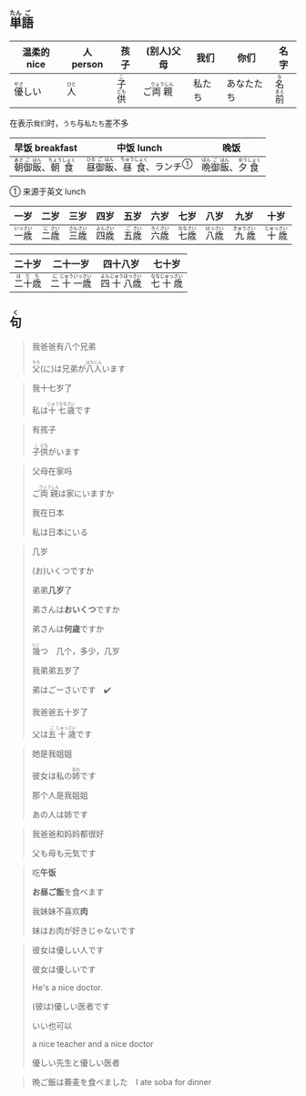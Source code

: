 ## <ruby>単<rt>たん</rt>語<rt>ご</rt></ruby>

| 温柔的 nice                               | 人 person                             | 孩子                                                         | (别人)父母                                      | 我们   | 你们       | 名字                                                         |
| ----------------------------------------- | ------------------------------------- | ------------------------------------------------------------ | ----------------------------------------------- | ------ | ---------- | ------------------------------------------------------------ |
| <ruby><rb>優</rb><rt>やさ</rt></ruby>しい | <ruby><rb>人</rb><rt>ひと</rt></ruby> | <ruby><rb>子</rb><rt>こ</rt></ruby><ruby><rb>供</rb><rt>ども</rt></ruby> | ご<ruby><rb>両親</rb><rt>りょうしん</rt></ruby> | 私たち | あなたたち | <ruby><rb>名</rb><rt>な</rt></ruby><ruby><rb>前</rb><rt>まえ</rt></ruby> |

在表示`我们`时，`うち`与`私たち`差不多

| 早饭 breakfast                                               | 中饭 lunch                                                   | 晚饭                                                         |
| ------------------------------------------------------------ | ------------------------------------------------------------ | ------------------------------------------------------------ |
| <ruby>朝<rt>あさ</rt>御<rt>ご</rt>飯<rt>はん</rt></ruby>、<ruby>朝<rt>ちょう</rt>食<rt>しょく</rt></ruby> | <ruby>昼<rt>ひる</rt>御<rt>ご</rt>飯<rt>はん</rt></ruby>、<ruby>昼<rt>ちゅう</rt>食<rt>しょく</rt></ruby>、<a>ランチ</a><sup>①</sup> | <ruby>晩<rt>ばん</rt>御<rt>ご</rt>飯<rt>はん</rt></ruby>、<ruby>夕<rt>ゆう</rt>食<rt>しょく</rt></ruby> |

① 来源于英文 lunch

| 一岁                                                 | 二岁                                                | 三岁                                                 | 四岁                                                 | 五岁                                                | 六岁                                                 | 七岁                                                 | 八岁                                                 | 九岁                                                  | 十岁                                                  |
| -------------------------------------------------- | ------------------------------------------------- | -------------------------------------------------- | -------------------------------------------------- | ------------------------------------------------- | -------------------------------------------------- | -------------------------------------------------- | -------------------------------------------------- | --------------------------------------------------- | --------------------------------------------------- |
| <ruby>一<rt>いっ</rt></ruby><ruby>歳<rt>さい</rt></ruby> | <ruby>二<rt>に</rt></ruby><ruby>歳<rt>さい</rt></ruby> | <ruby>三<rt>さん</rt></ruby><ruby>歳<rt>さい</rt></ruby> | <ruby>四<rt>よん</rt></ruby><ruby>歳<rt>さい</rt></ruby> | <ruby>五<rt>ご</rt></ruby><ruby>歳<rt>さい</rt></ruby> | <ruby>六<rt>ろく</rt></ruby><ruby>歳<rt>さい</rt></ruby> | <ruby>七<rt>なな</rt></ruby><ruby>歳<rt>さい</rt></ruby> | <ruby>八<rt>はっ</rt></ruby><ruby>歳<rt>さい</rt></ruby> | <ruby>九<rt>きゅう</rt></ruby><ruby>歳<rt>さい</rt></ruby> | <ruby>十<rt>じゅっ</rt></ruby><ruby>歳<rt>さい</rt></ruby> |

| 二十岁                                                                      | 二十一岁                                                                                                 | 四十八岁                                                                                                  | 七十岁                                                                          |
| ------------------------------------------------------------------------ | ---------------------------------------------------------------------------------------------------- | ----------------------------------------------------------------------------------------------------- | ---------------------------------------------------------------------------- |
| <ruby>二<rt>は</rt></ruby><ruby>十<rt>た</rt></ruby><ruby>歳<rt>ち</rt></ruby> | <ruby>二<rt>に</rt></ruby><ruby>十<rt>じゅう</rt></ruby><ruby>一<rt>いっ</rt></ruby><ruby>歳<rt>さい</rt></ruby> | <ruby>四<rt>よん</rt></ruby><ruby>十<rt>じゅう</rt></ruby><ruby>八<rt>はっ</rt></ruby><ruby>歳<rt>さい</rt></ruby> | <ruby>七<rt>なな</rt></ruby><ruby>十<rt>じゅっ</rt></ruby><ruby>歳<rt>さい</rt></ruby> |





## <ruby>句<rt>く</rt></ruby>

> 我爸爸有八个兄弟
>
> <ruby><rb>父</rb><rt>ちち</rt></ruby>(に)は兄弟が<ruby><rb>八人</rb><rt>はちにん</rt></ruby>います

> 我十七岁了
> 
> 私は<ruby><rb>十七</rb><rt>じゅうなな</rt></ruby><ruby><rb>歳</rb><rt>さい</rt></ruby>です

> 有孩子
> 
> <ruby><rb>子</rb><rt>こ</rt></ruby><ruby><rb>供</rb><rt>ども</rt></ruby>がいます

> 父母在家吗
>
> ご<ruby><rb>両親</rb><rt>りょうしん</rt></ruby>は家にいますか
>
> 我在日本
>
> 私は日本にいる

> 几岁
>
> (お)いくつですか
>
> 弟弟**几岁**了
>
> 弟さんは**おいくつ**ですか
>
> 弟さんは**何歳**ですか
>
> <ruby><rb>幾</rb><rt>いく</rt></ruby>つ　几个，多少，几岁
>
> 我弟弟五岁了
>
> 弟はごーさいです　✔️
>
> 我爸爸五十岁了
>
> 父は<ruby><rb>五</rb><rt>ご</rt></ruby><ruby><rb>十</rb><rt>じゅっ</rt></ruby><ruby><rb>歳</rb><rt>さい</rt></ruby>です

> 她是我姐姐
>
> 彼女は私の<ruby><rb>姉</rb><rt>あね</rt></ruby>です
>
> 那个人是我姐姐
>
> あの人は姉です

> 我爸爸和妈妈都很好
> 
> 父も母も元気です

> 吃**午饭**
> 
> **お昼ご飯**を食べます
> 
> 我妹妹不喜欢**肉**
> 
> 妹はお肉が好きじゃないです

> 彼女は優しい人です
>
> 彼女は優しいです	
>
> 
>
> He's a nice doctor.
>
> (彼は)優しい医者です
>
> いい也可以
>
> a nice teacher and a nice doctor
>
> 優しい先生と優しい医者

> 晩ご飯は蕎麦を食べました　I ate soba for dinner